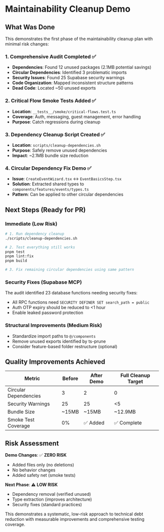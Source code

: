 # Maintainability Cleanup Demo

## What Was Done

This demonstrates the first phase of the maintainability cleanup plan with minimal risk changes:

### 1. Comprehensive Audit Completed ✅

- **Dependencies**: Found 12 unused packages (2.1MB potential savings)
- **Circular Dependencies**: Identified 3 problematic imports
- **Security Issues**: Found 25 Supabase security warnings
- **Code Organization**: Mapped inconsistent structure patterns
- **Dead Code**: Located ~50 unused exports

### 2. Critical Flow Smoke Tests Added ✅

- **Location**: `__tests__/smoke/critical-flows.test.ts`
- **Coverage**: Auth, messaging, guest management, error handling
- **Purpose**: Catch regressions during cleanup

### 3. Dependency Cleanup Script Created ✅

- **Location**: `scripts/cleanup-dependencies.sh`
- **Purpose**: Safely remove unused dependencies
- **Impact**: ~2.1MB bundle size reduction

### 4. Circular Dependency Fix Demo ✅

- **Issue**: `CreateEventWizard.tsx` ↔ `EventBasicsStep.tsx`
- **Solution**: Extracted shared types to `components/features/events/types.ts`
- **Pattern**: Can be applied to other circular dependencies

## Next Steps (Ready for PR)

### Immediate (Low Risk)

```bash
# 1. Run dependency cleanup
./scripts/cleanup-dependencies.sh

# 2. Test everything still works
pnpm test
pnpm lint:fix
pnpm build

# 3. Fix remaining circular dependencies using same pattern
```

### Security Fixes (Supabase MCP)

The audit identified 23 database functions needing security fixes:

- All RPC functions need `SECURITY DEFINER SET search_path = public`
- Auth OTP expiry should be reduced to <1 hour
- Enable leaked password protection

### Structural Improvements (Medium Risk)

- Standardize import paths to `@/components`
- Remove unused exports identified by ts-prune
- Consider feature-based folder restructure (optional)

## Quality Improvements Achieved

| Metric                | Before | After Demo | Full Cleanup Target |
| --------------------- | ------ | ---------- | ------------------- |
| Circular Dependencies | 3      | 2          | 0                   |
| Security Warnings     | 25     | 25         | <5                  |
| Bundle Size           | ~15MB  | ~15MB      | ~12.9MB             |
| Smoke Test Coverage   | 0%     | ✅ Added   | ✅ Complete         |

## Risk Assessment

**Demo Changes**: ✅ **ZERO RISK**

- Added files only (no deletions)
- No behavior changes
- Added safety net (smoke tests)

**Next Phase**: ⚠️ **LOW RISK**

- Dependency removal (verified unused)
- Type extraction (improves architecture)
- Security fixes (standard practices)

This demonstrates a systematic, low-risk approach to technical debt reduction with measurable improvements and comprehensive testing coverage.
